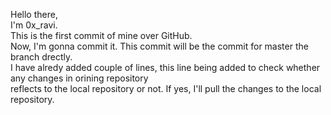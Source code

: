 Hello there,<br>
I'm 0x_ravi.<br>
This is the first commit of mine over GitHub.<br>
Now, I'm gonna commit it. This commit will be the commit for master the branch drectly.<br>
I have alredy added couple of lines, this line being added to check whether any changes in orining repository<br>
reflects to the local repository or not. If yes, I'll pull the changes to the local repository.
